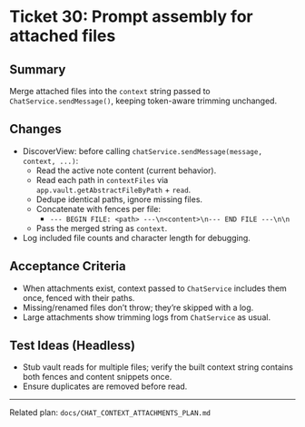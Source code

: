 # Ticket 30: Prompt assembly for attached files

## Summary
Merge attached files into the `context` string passed to `ChatService.sendMessage()`, keeping token-aware trimming unchanged.

## Changes
- DiscoverView: before calling `chatService.sendMessage(message, context, ...)`:
  - Read the active note content (current behavior).
  - Read each path in `contextFiles` via `app.vault.getAbstractFileByPath` + `read`.
  - Dedupe identical paths, ignore missing files.
  - Concatenate with fences per file:
    - `--- BEGIN FILE: <path> ---\n<content>\n--- END FILE ---\n\n`
  - Pass the merged string as `context`.
- Log included file counts and character length for debugging.

## Acceptance Criteria
- When attachments exist, context passed to `ChatService` includes them once, fenced with their paths.
- Missing/renamed files don’t throw; they’re skipped with a log.
- Large attachments show trimming logs from `ChatService` as usual.

## Test Ideas (Headless)
- Stub vault reads for multiple files; verify the built context string contains both fences and content snippets once.
- Ensure duplicates are removed before read.

---
Related plan: `docs/CHAT_CONTEXT_ATTACHMENTS_PLAN.md`
